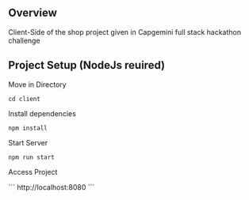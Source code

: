 ## Overview
Client-Side of the shop project given in Capgemini full stack hackathon challenge

## Project Setup (NodeJs reuired)

<p>Move in Directory</p>

```
cd client
```
<p>Install dependencies</p>

```
npm install

```
<p>Start Server</p>

```
npm run start
```

<p>Access Project</p>
```
http://localhost:8080
```
